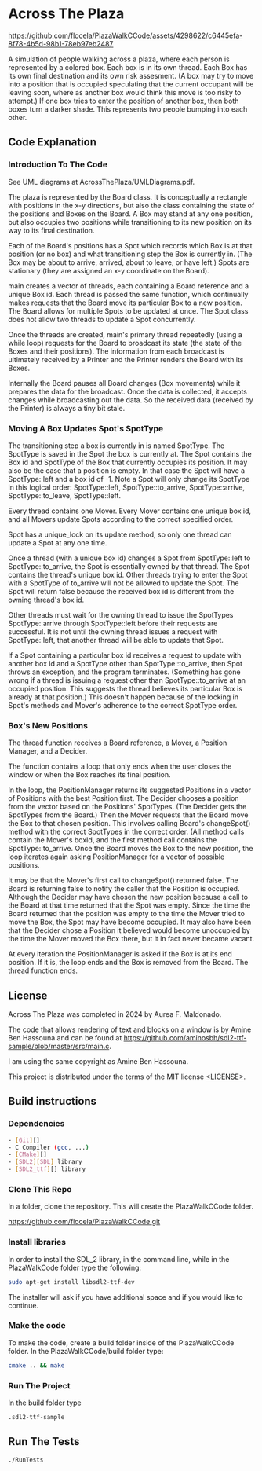 # Across The Plaza 

https://github.com/flocela/PlazaWalkCCode/assets/4298622/c6445efa-8f78-4b5d-98b1-78eb97eb2487

A simulation of people walking across a plaza, where each person is represented by a colored box. Each box is in its own thread. Each Box has its own final destination and its own risk assesment. (A box may try to move into a position that is occupied speculating that the current occupant will be leaving soon, where as another box would think this move is too risky to attempt.) If one box tries to enter the position of another box, then both boxes turn a darker shade. This represents two people bumping into each other.

## Code Explanation

### Introduction To The Code 

See UML diagrams at AcrossThePlaza/UMLDiagrams.pdf.

The plaza is represented by the Board class. It is conceptually a rectangle with positions in the x-y directions, but also the class containing the state of the positions and Boxes on the Board. A Box may stand at any one position, but also occupies two positions while transitioning to its new position on its way to its final destination.

Each of the Board's positions has a Spot which records which Box is at that position (or no box) and what transitioning step the Box is currently in. (The Box may be about to arrive, arrived, about to leave, or have left.) Spots are stationary (they are assigned an x-y coordinate on the Board).

main creates a vector of threads, each containing a Board reference and a unique Box id. Each thread is passed the same function, which continually makes requests that the Board move its particular Box to a new position. The Board allows for multiple Spots to be updated at once. The Spot class does not allow two threads to update a Spot concurrently.

Once the threads are created, main's primary thread repeatedly (using a while loop) requests for the Board to broadcast its state (the state of the Boxes and their positions). The information from each broadcast is ultimately received by a Printer and the Printer renders the Board with its Boxes.

Internally the Board pauses all Board changes (Box movements) while it prepares the data for the broadcast. Once the data is collected, it accepts changes while broadcasting out the data. So the received data (received by the Printer) is always a tiny bit stale.

### Moving A Box Updates Spot's SpotType

The transitioning step a box is currently in is named SpotType. The SpotType is saved in the Spot the box is currently at. The Spot contains the Box id and SpotType of the Box that currently occupies its position. It may also be the case that a position is empty. In that case the Spot will have a SpotType::left and a box id of -1. Note a Spot will only change its SpotType in this logical order: SpotType::left, SpotType::to_arrive, SpotType::arrive, SpotType::to_leave, SpotType::left.

Every thread contains one Mover. Every Mover contains one unique box id, and all Movers update Spots according to the correct specified order.

Spot has a unique_lock on its update method, so only one thread can update a Spot at any one time.

Once a thread (with a unique box id) changes a Spot from SpotType::left to SpotType::to_arrive, the Spot is essentially owned by that thread. The Spot contains the thread's unique box id. Other threads trying to enter the Spot with a SpotType of to_arrive will not be allowed to update the Spot. The Spot will return false because the received box id is different from the owning thread's box id.

Other threads must wait for the owning thread to issue the SpotTypes SpotType::arrive through SpotType::left before their requests are successful. It is not until the owning thread issues a request with SpotType::left, that another thread will be able to update that Spot. 

If a Spot containing a particular box id receives a request to update with another box id and a SpotType other than SpotType::to_arrive, then Spot throws an exception, and the program terminates. (Something has gone wrong if a thread is issuing a request other than SpotType::to_arrive at an occupied position. This suggests the thread believes its particular Box is already at that position.) This doesn't happen because of the locking in Spot's methods and Mover's adherence to the correct SpotType order.

### Box's New Positions

The thread function receives a Board reference, a Mover, a Position Manager, and a Decider.

The function contains a loop that only ends when the user closes the window or when the Box reaches its final position.

In the loop, the PositionManager returns its suggested Positions in a vector of Positions with the best Position first. The Decider chooses a position from the vector based on the Positions' SpotTypes. (The Decider gets the SpotTypes from the Board.) Then the Mover requests that the Board move the Box to that chosen position. This involves calling Board's changeSpot() method with the correct SpotTypes in the correct order. (All method calls contain the Mover's boxId, and the first method call contains the SpotType::to_arrive. Once the Board moves the Box to the new position, the loop iterates again asking PositionManager for a vector of possible positions.

It may be that the Mover's first call to changeSpot() returned false. The Board is returning false to notify the caller that the Position is occupied. Although the Decider may have chosen the new position because a call to the Board at that time returned that the Spot was empty. Since the time the Board returned that the position was empty to the time the Mover tried to move the Box, the Spot may have become occupied. It may also have been that the Decider chose a Position it believed would become unoccupied by the time the Mover moved the Box there, but it in fact never became vacant.

At every iteration the PositionManager is asked if the Box is at its end position. If it is, the loop ends and the Box is removed from the Board. The thread function ends.

## License
Across The Plaza was completed in 2024 by Aurea F. Maldonado.

The code that allows rendering of text and blocks on a window is by Amine Ben Hassouna and can be found at https://github.com/aminosbh/sdl2-ttf-sample/blob/master/src/main.c.

I am using the same copyright as Amine Ben Hassouna.

This project is distributed under the terms of the MIT license
[&lt;LICENSE&gt;](LICENSE).

## Build instructions

### Dependencies

```sh
- [Git][]
- C Compiler (gcc, ...)
- [CMake][]
- [SDL2][SDL] library
- [SDL2_ttf][] library
```

### Clone This Repo

In a folder, clone the repository. This will create the PlazaWalkCCode folder.

https://github.com/flocela/PlazaWalkCCode.git

### Install libraries

In order to install the SDL_2 library, in the command line, while in the PlazaWalkCode folder type the following:

```sh
sudo apt-get install libsdl2-ttf-dev
```

The installer will ask if you have additional space and if you would like to continue.

### Make the code

To make the code, create a build folder inside of the PlazaWalkCCode folder. In the PlazaWalkCCode/build folder type:
```sh
cmake .. && make
```

### Run The Project

In the build folder type

```sh
.sdl2-ttf-sample
```

## Run The Tests

```sh
./RunTests
```

